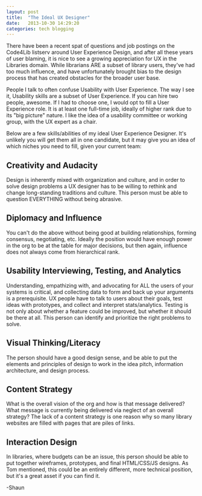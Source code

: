 ```yaml
---
layout: post
title:  "The Ideal UX Designer"
date:   2013-10-30 14:29:20
categories: tech blogging
---
```


There have been a recent spat of questions and job postings on the Code4Lib listserv around User Experience Design, and after all these years of user blaming, it is nice to see a growing appreciation for UX in the Libraries domain.  While librarians ARE a subset of library users, they've had too much influence, and have unfortunately brought bias to the design process that has created obstacles for the broader user base.  

People I talk to often confuse Usability with User Experience.  The way I see it, Usability skills are a subset of User Experience.  If you can hire two people, awesome.  If I had to choose one, I would opt to fill a User Experience role. It is at least one full-time job, ideally of higher rank due to its "big picture" nature.  I like the idea of a usability committee or working group, with the UX expert as a chair.

Below are a few skills/abilities of my ideal User Experience Designer. It's unlikely you will get them all in one candidate, but it may give you an idea of which niches you need to fill, given your current team:

## Creativity and Audacity
Design is inherently mixed with organization and culture, and in order to solve design problems a UX designer has to be willing to rethink and change long-standing traditions and culture.  This person must be able to question EVERYTHING without being abrasive.

## Diplomacy and Influence
You can't do the above without being good at building relationships, forming consensus, negotiating, etc.  Ideally the position would have enough power in the org to be at the table for major decisions, but then again, influence does not always come from hierarchical rank.

## Usability Interviewing, Testing, and Analytics
Understanding, empathizing with, and advocating for ALL the users of your systems is critical, and collecting data to form and back up your arguments is a prerequisite. UX people have to talk to users about their goals, test ideas with prototypes, and collect and interpret stats/analytics. Testing is not only about whether a feature could be improved, but whether it should be there at all.  This person can identify and prioritize the right problems to solve.

## Visual Thinking/Literacy
The person should have a good design sense, and be able to put the elements and principles of design to work in the idea pitch, information architecture, and design process.

## Content Strategy
What is the overall vision of the org and how is that message delivered?  What message is currently being delivered via neglect of an overall strategy?  The lack of a content strategy is one reason why so many library websites are filled with pages that are piles of links.

## Interaction Design
In libraries, where budgets can be an issue, this person should be able to put together wireframes, prototypes, and final HTML/CSS/JS designs. As Tom mentioned, this could be an entirely different, more technical position, but it's a great asset if you can find it.

-Shaun
